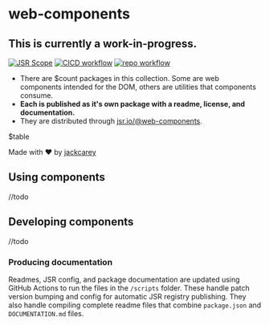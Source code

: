 # web-components

## This is currently a work-in-progress.

[![JSR Scope](https://jsr.io/badges/@web-components)](https://jsr.io/@web-components)
[![CICD workflow](https://github.com/jackcarey/web-components/actions/workflows/cicd.yml/badge.svg?branch=main)](https://github.com/jackcarey/web-components/actions/workflows/cicd.yml?query=branch%3Amain)
[![repo workflow](https://github.com/jackcarey/web-components/actions/workflows/repo.yml/badge.svg?branch=main)](https://github.com/jackcarey/web-components/actions/workflows/repo.yml?query=branch%3Amain)

- There are $count packages in this collection. Some are web components intended for the DOM, others are utilities that components consume.
- **Each is published as it's own package with a readme, license, and documentation.**
- They are distributed through [jsr.io/@web-components](https://jsr.io/@web-components).

$table

Made with ❤️ by [jackcarey](https://jackcarey.co.uk/)

## Using components

//todo

## Developing components

//todo

### Producing documentation

Readmes, JSR config, and package documentation are updated using GitHub Actions to run the files in the `/scripts` folder. These handle patch version bumping and config for automatic JSR registry publishing. They also handle compiling complete readme files that combine `package.json` and `DOCUMENTATION.md` files.
